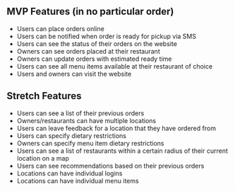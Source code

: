 ## MVP Features (in no particular order)

* Users can place orders online
* Users can be notified when order is ready for pickup via SMS
* Users can see the status of their orders on the website
* Owners can see orders placed at their restaurant
* Owners can update orders with estimated ready time
* Users can see all menu items available at their restaurant of choice
* Users and owners can visit the website

## Stretch Features

* Users can see a list of their previous orders
* Owners/restaurants can have multiple locations
* Users can leave feedback for a location that they have ordered from
* Users can specify dietary restrictions
* Owners can specify menu item dietary restrictions
* Users can see a list of restaurants within a certain radius of their current location on a map
* Users can see recommendations based on their previous orders
* Locations can have individual logins
* Locations can have individual menu items
